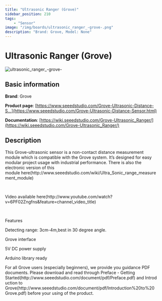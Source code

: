 ```yaml
---
title: "Ultrasonic Ranger (Grove)"
sidebar_position: 210
tags:
    - "Sensor"
image: "/img/boards/ultrasonic_ranger_-grove-.png"
description: "Brand: Grove, Model: None"
---
```

# Ultrasonic Ranger (Grove)

![ultrasonic_ranger_-grove-](/img/boards/ultrasonic_ranger_-grove-.png)

## Basic information

**Brand**: Grove

**Product page**: [https://www.seeedstudio.com/Grove-Ultrasonic-Distance-S...](https://www.seeedstudio.com/Grove-Ultrasonic-Distance-Sensor.html)

**Documentation**: [https://wiki.seeedstudio.com/Grove-Ultrasonic_Ranger/](https://wiki.seeedstudio.com/Grove-Ultrasonic_Ranger/)

## Description

This Grove\-ultrasonic sensor is a non\-contact distance measurement module which is compatible with the Grove system\. It’s designed for easy modular project usage with industrial performance\. There is also the electronic version of this module here\(http://www\.seeedstudio\.com/wiki/Ultra\_Sonic\_range\_measurement\_module\)

 

Video available here\(http://www\.youtube\.com/watch?v=6PF02Zngfns&feature=channel\_video\_title\)



 

Features

Detecting range: 3cm\-4m,best in 30 degree angle\.

Grove interface

5V DC power supply

Arduino library ready

For all Grove users \(especially beginners\), we provide you guidance PDF documents\. Please download and read through Preface \- Getting Started\(http://www\.seeedstudio\.com/document/pdf/Preface\.pdf\) and Introduction to Grove\(http://www\.seeedstudio\.com/document/pdf/Introduction%20to%20Grove\.pdf\) before your using of the product\.

